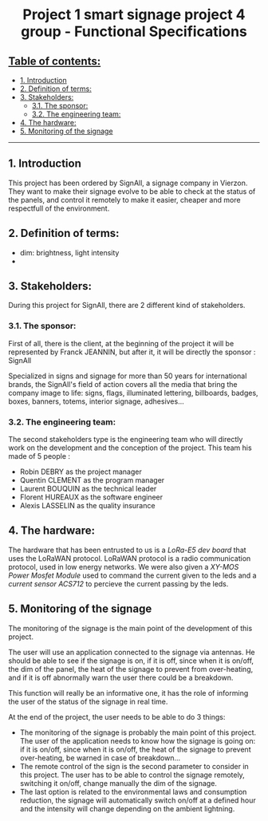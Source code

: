 <h1 style="text-align: center">Project 1 smart signage project 4 group - Functional Specifications</h1>

<h2 style="text-decoration: underline">Table of contents:</h2>

- [1. Introduction](#1-introduction)
- [2. Definition of terms:](#2-definition-of-terms)
- [3. Stakeholders:](#3-stakeholders)
  - [3.1. The sponsor:](#31-the-sponsor)
  - [3.2. The engineering team:](#32-the-engineering-team)
- [4. The hardware:](#4-the-hardware)
- [5. Monitoring of the signage](#5-monitoring-of-the-signage)
  
---  

## 1. Introduction

This project has been ordered by SignAll, a signage company in Vierzon. <br>
They want to make their signage evolve to be able to check at the status of the panels, and control it remotely to make it easier, cheaper and more respectfull of the environment.

## 2. Definition of terms:

- dim: brightness, light intensity
- 

## 3. Stakeholders:

During this project for SignAll, there are 2 different kind of stakeholders.

### 3.1. The sponsor:

First of all, there is the client, at the beginning of the project it will be represented by Franck JEANNIN, but after it, it will be directly the sponsor : SignAll <br>

Specialized in signs and signage for more than 50 years for international brands, the SignAll's field of action covers all the media that bring the company image to life: signs, flags, illuminated lettering, billboards, badges, boxes, banners, totems, interior signage, adhesives...

### 3.2. The engineering team:

The second stakeholders type is the engineering team who will directly work on the development and the conception of the project. This team his made of 5 people : <br>
* Robin DEBRY as the project manager
* Quentin CLEMENT as the program manager
* Laurent BOUQUIN as the technical leader
* Florent HUREAUX as the software engineer
* Alexis LASSELIN as the quality insurance


## 4. The hardware:

The hardware that has been entrusted to us is a *LoRa-E5 dev board* that uses the LoRaWAN protocol.
LoRaWAN protocol is a radio communication protocol, used in low energy networks.
We were also given a *XY-MOS Power Mosfet Module* used to command the current given to the leds and a *current sensor ACS712* to percieve the current passing by the leds.

## 5. Monitoring of the signage

The monitoring of the signage is the main point of the development of this project. <br>

The user will use an application connected to the signage via antennas. He should be able to see if the signage is on, if it is off, since when it is on/off, the dim of the panel, the heat of the signage to prevent from over-heating, and if it is off abnormally warn the user there could be a breakdown.

This function will really be an informative one, it has the role of informing the user of the status of the signage in real time.



At the end of the project, the user needs to be able to do 3 things: <br>
* The monitoring of the signage is probably the main point of this project. The user of the application needs to know how the signage is going on: if it is on/off, since when it is on/off, the heat of the signage to prevent over-heating, be warned in case of breakdown...
* The remote control of the sign is the second parameter to consider in this project. The user has to be able to control the signage remotely, switching it on/off, change manually the dim of the signage.
* The last option is related to the environmental laws and consumption reduction, the signage will automatically switch on/off at a defined hour and the intensity will change depending on the ambient lightning.

